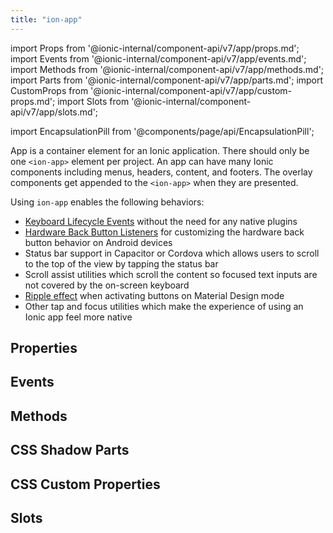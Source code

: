 ```yaml
---
title: "ion-app"
---
```


import Props from '@ionic-internal/component-api/v7/app/props.md';
import Events from '@ionic-internal/component-api/v7/app/events.md';
import Methods from '@ionic-internal/component-api/v7/app/methods.md';
import Parts from '@ionic-internal/component-api/v7/app/parts.md';
import CustomProps from '@ionic-internal/component-api/v7/app/custom-props.md';
import Slots from '@ionic-internal/component-api/v7/app/slots.md';

<head>
  <title>ion-app: Container Element for an Ionic Application</title>
  <meta name="description" content="ion-app is a container element for an Ionic application. Apps can have many Ionic components including menus, headers, content, and footers. Read to learn more." />
</head>

import EncapsulationPill from '@components/page/api/EncapsulationPill';


App is a container element for an Ionic application. There should only be one `<ion-app>` element per project. An app can have many Ionic components including menus, headers, content, and footers. The overlay components get appended to the `<ion-app>` when they are presented.

Using `ion-app` enables the following behaviors:

* [Keyboard Lifecycle Events](../developing/keyboard#keyboard-lifecycle-events) without the need for any native plugins
* [Hardware Back Button Listeners](../developing/hardware-back-button) for customizing the hardware back button behavior on Android devices
* Status bar support in Capacitor or Cordova which allows users to scroll to the top of the view by tapping the status bar
* Scroll assist utilities which scroll the content so focused text inputs are not covered by the on-screen keyboard
* [Ripple effect](./ripple-effect) when activating buttons on Material Design mode
* Other tap and focus utilities which make the experience of using an Ionic app feel more native


## Properties
<Props />

## Events
<Events />

## Methods
<Methods />

## CSS Shadow Parts
<Parts />

## CSS Custom Properties
<CustomProps />

## Slots
<Slots />
